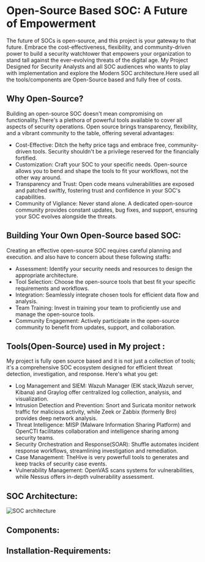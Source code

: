 # Open-Source Based SOC: A Future of Empowerment
The future of SOCs is open-source, and this project is your gateway to that future. Embrace the cost-effectiveness, flexibility, and community-driven power to build a security watchtower that empowers your organization to stand tall against the ever-evolving threats of the digital age. My Project Designed for Security Analysts and all SOC audiences who wants to play with implementation and explore the Modern SOC architecture.Here used all the tools/components are Open-Source based and fully free of costs.
## Why Open-Source?
Building an open-source SOC doesn't mean compromising on functionality.There's a plethora of powerful tools available to cover all aspects of security operations. Open source brings transparency, flexibility, and a vibrant community to the table, offering several advantages:
* Cost-Effective: Ditch the hefty price tags and embrace free, community-driven tools. Security shouldn't be a privilege reserved for the financially fortified.
* Customization: Craft your SOC to your specific needs. Open-source allows you to bend and shape the tools to fit your workflows, not the other way around.
* Transparency and Trust: Open code means vulnerabilities are exposed and patched swiftly, fostering trust and confidence in your SOC's capabilities.
* Community of Vigilance: Never stand alone. A dedicated open-source community provides constant updates, bug fixes, and support, ensuring your SOC evolves alongside the threats.

## Building Your Own Open-Source based SOC:
Creating an effective open-source SOC requires careful planning and execution. and also have to concern about these following staffs:
* Assessment: Identify your security needs and resources to design the appropriate architecture.
* Tool Selection: Choose the open-source tools that best fit your specific requirements and workflows.
* Integration: Seamlessly integrate chosen tools for efficient data flow and analysis.
* Team Training: Invest in training your team to proficiently use and manage the open-source tools.
* Community Engagement: Actively participate in the open-source community to benefit from updates, support, and collaboration.

## Tools(Open-Source) used in My project :
My project is fully open source based and it is not just a collection of tools; it's a comprehensive SOC ecosystem designed for efficient threat detection, investigation, and response. Here's what you get:
* Log Management and SIEM: Wazuh Manager (ElK stack,Wazuh server, Kibana) and Graylog offer centralized log collection, analysis, and visualization.
* Intrusion Detection and Prevention: Snort and Suricata monitor network traffic for malicious activity, while Zeek or Zabbix (formerly Bro) provides deep network analysis.
* Threat Intelligence: MISP (Malware Information Sharing Platform) and OpenCTI facilitates collaboration and intelligence sharing among security teams.
* Security Orchestration and Response(SOAR): Shuffle automates incident response workflows, streamlining investigation and remediation.
* Case Management: TheHive is very powerfull tools to generates and keep tracks of security case events.
* Vulnerability Management: OpenVAS scans systems for vulnerabilities, while Nessus offers in-depth vulnerability assessment.

## SOC Architecture:

![SOC architecture](https://github.com/archanchoudhury/SOC-OpenSource/raw/main/images/simpler-soc.png)

## Components:


## Installation-Requirements:





